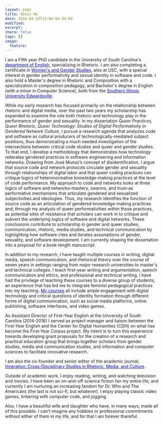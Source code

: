 ```yaml
---
layout: page
title: About Me
date: 2016-04-29T13:04:04-04:00
modified:
excerpt:
share: false
tags: []
image:
  feature:
---
```


I am a Fifth year PhD candidate in the University of South Carolina's [<font color="blue">department of English</font>](http://artsandsciences.sc.edu/engl/graduate-program), specializing in Rhetoric. I am also completing a certificate in [<font color="blue">Women's and Gender Studies</font>](http://artsandsciences.sc.edu/wgst/front-page), also at USC, with a special interest in gender performativity and sexual identity in software and code. I also hold a Master's degree in Rhetoric and Composition with a specialization in composition pedagogy, and Bachelor's degree in English (with a minor in Computer Science), both from the [<font color="blue">Southern Illinois University Edwardsville</font>](http://www.siue.edu/artsandsciences/english/graduate/tow/index.shtml). 

While my early research has focused primarily on the relationship between rhetoric and digital media, over the past two years my scholarship has expanded to examine the role both rhetoric and technology play in the performance of gender and sexuality. In my dissertation *Queer Practices, Queer Rhetoric, Queer Technology: Studies of Digital Performativity in Gendered Network Culture*, I pursue a research agenda that analyzes code and software as cultural producers of technologically-mediated subject positions, thus demonstrating a much needed investigation of the intersections between critical code studies and queer and gender studies. To that end, I develop a methodology that demonstrates how technology reiterates gendered practices in software engineering and information networks. Drawing from José Munoz’s concept of disidentification, I argue that source code and network protocols circulate gender and sexuality through relationships of digital labor and that queer coding practices can critique logics of heteronormative knowledge-making practices at the level of code performance. My approach to code and networks looks at three logics of software and networks–mastery, swarms, and trust–as performative mechanisms that articulate gendered and sexualized subjectivities and ideologies. Thus, my research identifies the function of source code as an articulation of gendered knowledge-making practices and, through my analysis of queer performativities within those practices, as potential sites of resistance that scholars can work in to critique and subvert the underlying logics of software and digital networks. These conclusions contribute to scholarship in gender and queer studies, communication, rhetoric, media studies, and technical communication by highlighting how software cites and iterates assumptions of gender, sexuality, and software development. I am currently shaping the dissertation into a proposal for a book-length manuscript. 

In addition to my research, I have taught multiple courses in writing, digital media, speech communication, and rhetorical theory over the course of seven years in settings ranging from major research universities to master's and technical   colleges. I teach first-year writing and argumentation, speech communication and ethics, and professional and technical writing. I have had the privilege of teaching these courses to a diverse group of students, an experience that has led me to integrate feminist pedagogical practices into my teaching. [<font color="blue">My courses</font>](http://geraldsjackson.github.io/teaching) all include ample engagement with digital technology and critical questions of identity formation through different forms of digital communication, such as social media platforms, online publishing, software interfaces, and video games.

As Assistant Director of First-Year English at the University of South Carolina (2014-2016) I served as project manager and liaison between the First-Year English and the Center for Digital Humanities (CDH) on what has become the First-Year Corpus project. My intent is to turn this experience towards developing grant proposals for the creation of a research and practical education group that brings together scholars from gender studies, media and communication studies, and information and computer sciences to facilitate innovative research. 

I am also the co-founder and senior editor of the academic journal, [<font color="blue">Itineration: Cross-Disciplinary Studies in Rhetoric, Media, and Culture</font>](http://tundra.csd.sc.edu/itineration/).

Outside of academic work, I enjoy reading, writing, and watching television and movies. I have been an on-and-off science fiction fan my entire life, and currently I am nurturing an increasing fandom for Dr. Who and The Americans (the last is not sci-fi, but whatever). I enjoy playing classic video games, tinkering with computer code, and jogging. 

Also, I have a beautiful wife and daughter who have, in many ways, made all of this possible. I can't imagine any hobbies or professional commitments without either of them in my life, and for that I am forever thankful. 
